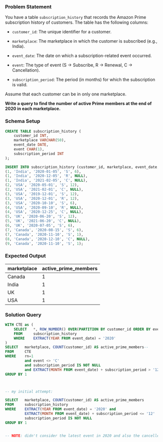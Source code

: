 ### Problem Statement

You have a table `subscription_history` that records the Amazon Prime subscription history of customers. The table has the following columns:

- `customer_id`: The unique identifier for a customer.

- `marketplace`: The marketplace in which the customer is subscribed (e.g., India).
- `event_date`: The date on which a subscription-related event occurred.
- `event`: The type of event (S -> Subscribe, R -> Renewal, C -> Cancellation).
- `subscription_period`: The period (in months) for which the subscription is valid.

Assume that each customer can be in only one marketplace.

**Write a query to find the number of active Prime members at the end of 2020 in each marketplace.**


### Schema Setup

```sql
CREATE TABLE subscription_history (
    customer_id INT,
    marketplace VARCHAR(50),
    event_date DATE,
    event CHAR(1),
    subscription_period INT
);

INSERT INTO subscription_history (customer_id, marketplace, event_date, event, subscription_period) VALUES
(1, 'India', '2020-01-05', 'S', 6),
(1, 'India', '2020-12-05', 'R', NULL),
(1, 'India', '2021-02-05', 'C', NULL),
(2, 'USA', '2020-05-01', 'S', 12),
(2, 'USA', '2021-02-01', 'C', NULL),
(3, 'USA', '2019-12-01', 'S', 12),
(3, 'USA', '2020-12-01', 'R', 12),
(3, 'USA', '2020-10-10', 'S', 6),
(4, 'USA', '2020-09-10', 'R', NULL),
(4, 'USA', '2020-12-25', 'C', NULL),
(5, 'UK', '2020-06-20', 'S', 12),
(5, 'UK', '2021-06-20', 'C', NULL),
(6, 'UK', '2020-07-05', 'S', 6),
(7, 'Canada', '2020-08-15', 'S', 6),
(7, 'Canada', '2020-11-10', 'S', 1),
(8, 'Canada', '2020-12-10', 'C', NULL),
(9, 'Canada', '2020-11-10', 'S', 1);
```

### Expected Output

marketplace |	active_prime_members |
--|--|
Canada |	1 |
India |	1 |
UK |	1 |
USA |	1 |

### Solution Query

```sql
WITH CTE as (
    SELECT   *, ROW_NUMBER() OVER(PARTITION BY customer_id ORDER BY event_date desc) as rn
    FROM     subscription_history
    WHERE    EXTRACT(YEAR FROM event_date) = '2020'
)
SELECT   marketplace, COUNT(customer_id) AS active_prime_members--  
FROM     CTE
WHERE    rn=1 
         and event <> 'C'
         and subscription_period IS NOT NULL
         and EXTRACT(MONTH FROM event_date) + subscription_period > '12'
GROUP BY 1



-- my initial attempt: 

SELECT   marketplace, COUNT(customer_id) AS active_prime_members
FROM     subscription_history
WHERE    EXTRACT(YEAR FROM event_date) = '2020' and 
         EXTRACT(MONTH FROM event_date) + subscription_period <= '12'
         subscription_period IS NOT NULL
GROUP BY 1


-- NOTE: didn't consider the latest event in 2020 and also the cancelled event part.
```
